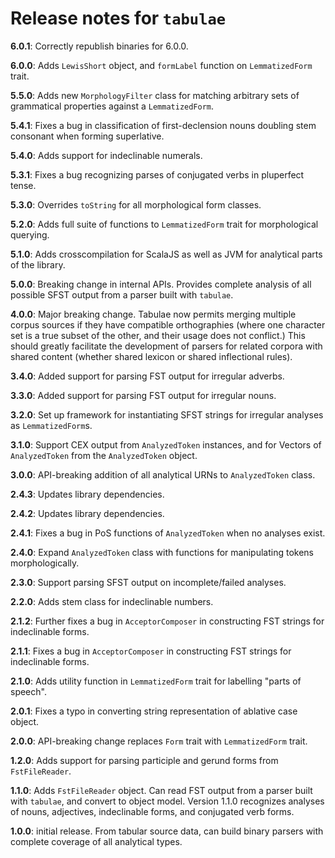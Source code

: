 # Release notes for `tabulae`

**6.0.1**: Correctly republish binaries for 6.0.0.

**6.0.0**: Adds `LewisShort` object, and `formLabel` function on `LemmatizedForm` trait.

**5.5.0**: Adds new `MorphologyFilter` class for matching arbitrary sets of grammatical properties against a `LemmatizedForm`.

**5.4.1**:  Fixes a bug in  classification of first-declension nouns doubling stem consonant when forming superlative.

**5.4.0**:  Adds support for indeclinable numerals.

**5.3.1**:  Fixes a bug recognizing parses of conjugated verbs in pluperfect tense.

**5.3.0**:  Overrides `toString` for all morphological form classes.


**5.2.0**:  Adds full suite of functions to `LemmatizedForm` trait for morphological querying.

**5.1.0**:  Adds crosscompilation for ScalaJS as well as JVM for analytical parts of the library.

**5.0.0**:   Breaking change in internal APIs.  Provides complete analysis of all possible SFST output from a parser built with `tabulae`.


**4.0.0**:  Major breaking change. Tabulae now permits merging multiple corpus sources if they have compatible orthographies (where one character set is a true subset of the other, and their usage does not conflict.)  This should greatly facilitate the development of parsers for related corpora with shared content (whether shared lexicon or shared inflectional rules).

**3.4.0**: Added support for parsing FST output for irregular adverbs.

**3.3.0**: Added support for parsing FST output for irregular nouns.

**3.2.0**: Set up framework for instantiating SFST strings for irregular analyses as `LemmatizedForm`s.


**3.1.0**:  Support CEX output from `AnalyzedToken` instances, and for Vectors of `AnalyzedToken` from the `AnalyzedToken` object.

**3.0.0**:  API-breaking addition of all analytical URNs to `AnalyzedToken` class.

**2.4.3**:  Updates library dependencies.

**2.4.2**:  Updates library dependencies.

**2.4.1**:  Fixes a bug in PoS functions of `AnalyzedToken` when no analyses exist.

**2.4.0**:  Expand `AnalyzedToken` class with functions for manipulating tokens morphologically.

**2.3.0**:  Support parsing SFST output on incomplete/failed analyses.

**2.2.0**: Adds stem class for indeclinable numbers.

**2.1.2**: Further fixes a bug in `AcceptorComposer` in constructing FST strings for indeclinable forms.


**2.1.1**: Fixes a bug in `AcceptorComposer` in constructing FST strings for indeclinable forms.


**2.1.0**: Adds utility function in `LemmatizedForm` trait for labelling "parts of speech".


**2.0.1**:  Fixes a typo in converting string representation of ablative case object.

**2.0.0**: API-breaking change replaces `Form` trait with `LemmatizedForm` trait.

**1.2.0**:  Adds support for parsing participle and gerund forms from `FstFileReader`.


**1.1.0**:  Adds `FstFileReader` object.  Can read FST output from a parser built with `tabulae`, and convert to object model.  Version 1.1.0 recognizes analyses of nouns, adjectives, indeclinable forms, and conjugated verb forms.

**1.0.0**: initial release.  From tabular source data, can build binary parsers with complete coverage of all analytical types.
